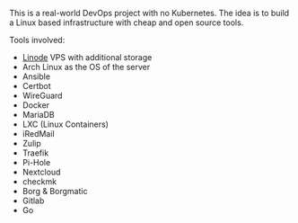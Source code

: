 This is a real-world DevOps project with no Kubernetes. The idea is to build a Linux based infrastructure with cheap and open source tools.

Tools involved:

- [Linode](linode.com) VPS with additional storage
- Arch Linux as the OS of the server
- Ansible
- Certbot
- WireGuard
- Docker
- MariaDB
- LXC (Linux Containers)
- iRedMail
- Zulip
- Traefik
- Pi-Hole
- Nextcloud
- checkmk
- Borg & Borgmatic
- Gitlab
- Go
